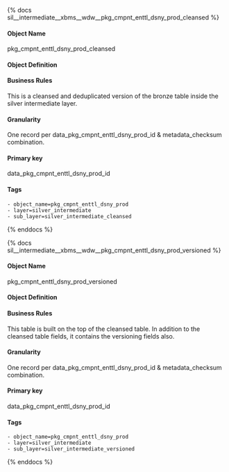{% docs sil__intermediate__xbms__wdw__pkg_cmpnt_enttl_dsny_prod_cleansed %}

#### Object Name
pkg_cmpnt_enttl_dsny_prod_cleansed

#### Object Definition


#### Business Rules
This is a cleansed and deduplicated version of the bronze table inside the silver intermediate layer.

#### Granularity
One record per data_pkg_cmpnt_enttl_dsny_prod_id & metadata_checksum combination.

#### Primary key
data_pkg_cmpnt_enttl_dsny_prod_id

#### Tags
    - object_name=pkg_cmpnt_enttl_dsny_prod
    - layer=silver_intermediate
    - sub_layer=silver_intermediate_cleansed

{% enddocs %}

{% docs sil__intermediate__xbms__wdw__pkg_cmpnt_enttl_dsny_prod_versioned %}

#### Object Name
pkg_cmpnt_enttl_dsny_prod_versioned

#### Object Definition


#### Business Rules
This table is built on the top of the cleansed table. In addition to the cleansed table fields, it contains the versioning fields also.

#### Granularity
One record per data_pkg_cmpnt_enttl_dsny_prod_id & metadata_checksum combination.

#### Primary key
data_pkg_cmpnt_enttl_dsny_prod_id

#### Tags
    - object_name=pkg_cmpnt_enttl_dsny_prod
    - layer=silver_intermediate
    - sub_layer=silver_intermediate_versioned

{% enddocs %}